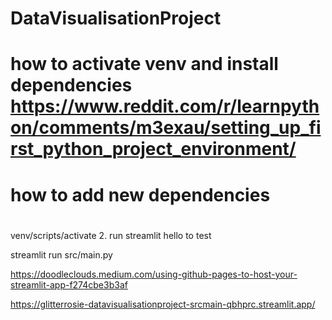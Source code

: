 # DataVisualisationProject


# how to activate venv and install dependencies https://www.reddit.com/r/learnpython/comments/m3exau/setting_up_first_python_project_environment/
# how to add new dependencies
# 
 venv/scripts/activate
2. run streamlit hello to test

streamlit run src/main.py

https://doodleclouds.medium.com/using-github-pages-to-host-your-streamlit-app-f274cbe3b3af

https://glitterrosie-datavisualisationproject-srcmain-qbhprc.streamlit.app/